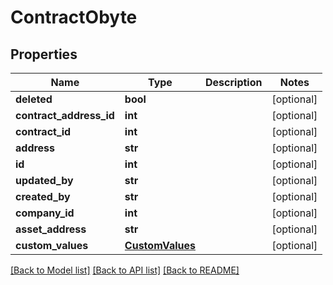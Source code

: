# ContractObyte

## Properties
Name | Type | Description | Notes
------------ | ------------- | ------------- | -------------
**deleted** | **bool** |  | [optional] 
**contract_address_id** | **int** |  | [optional] 
**contract_id** | **int** |  | [optional] 
**address** | **str** |  | [optional] 
**id** | **int** |  | [optional] 
**updated_by** | **str** |  | [optional] 
**created_by** | **str** |  | [optional] 
**company_id** | **int** |  | [optional] 
**asset_address** | **str** |  | [optional] 
**custom_values** | [**CustomValues**](CustomValues.md) |  | [optional] 

[[Back to Model list]](../README.md#documentation-for-models) [[Back to API list]](../README.md#documentation-for-api-endpoints) [[Back to README]](../README.md)

